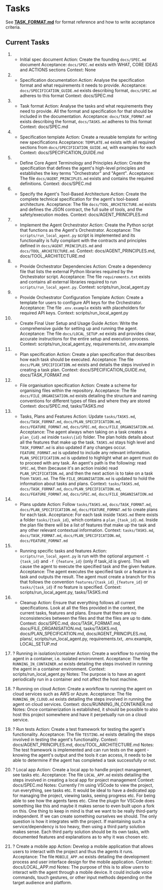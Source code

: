 # Tasks

See **[TASK_FORMAT.md](../docs/TASK_FORMAT.md)** for format reference and how to write acceptance criteria.

## Current Tasks

1) + Initial spec document
   Action: Create the founding `docs/SPEC.md` document
   Acceptance: `docs/SPEC.md` exists with WHAT, CORE IDEAS and ACTIONS sections
   Context: None

2) + Specification documentation
   Action: Analyse the specification format and what requirements it needs to provide.
   Acceptance: `docs/SPECIFICATION_GUIDE.md` exists describing format, `docs/SPEC.md` adheres to this format
   Context: docs/SPEC.md

3) + Task format
   Action: Analyse the tasks and what requirements they need to provide. All the format and specification for that should be included in the documentation.
   Acceptance: `docs/TASK_FORMAT.md` exists describing the format, `docs/TASKS.md` adheres to this format
   Context: docs/SPEC.md

4) + Specification template
   Action: Create a reusable template for writing new specifications
   Acceptance: `TEMPLATE.md` exists with all required sections from `docs/SPECIFICATION_GUIDE.md`, with examples for each
   Context: docs/SPECIFICATION_GUIDE.md

5) + Define Core Agent Terminology and Principles
   Action: Create the specification that defines the agent's high-level principles and establishes the key terms "Orchestrator" and "Agent".
   Acceptance: The file `docs/AGENT_PRINCIPLES.md` exists and contains the required definitions.
   Context: docs/SPEC.md

6) + Specify the Agent's Tool-Based Architecture
   Action: Create the complete technical specification for the agent's tool-based architecture.
   Acceptance: The file `docs/TOOL_ARCHITECTURE.md` exists and defines the JSON contract, the full suite of tools, and the safety/execution modes.
   Context: docs/AGENT_PRINCIPLES.md

7) + Implement the Agent Orchestrator
   Action: Create the Python script that functions as the Agent's Orchestrator.
   Acceptance: The `scripts/run_local_agent.py` script is implemented and its functionality is fully compliant with the contracts and principles defined in `docs/AGENT_PRINCIPLES.md` and `docs/TOOL_ARCHITECTURE.md`.
   Context: docs/AGENT_PRINCIPLES.md, docs/TOOL_ARCHITECTURE.md

8) + Provide Orchestrator Dependencies
    Action: Create a dependency file that lists the external Python libraries required by the Orchestrator script.
    Acceptance: The file `requirements.txt` exists and contains all external libraries required to run `scripts/run_local_agent.py`.
    Context: scripts/run_local_agent.py

9) + Provide Orchestrator Configuration Template
    Action: Create a template for users to configure API keys for the Orchestrator.
    Acceptance: The file `.env.example` exists with placeholders for required API keys.
    Context: scripts/run_local_agent.py

10) + Create Final User Setup and Usage Guide
    Action: Write the comprehensive guide for setting up and running the agent.
    Acceptance: The file `docs/LOCAL_SETUP.md` exists and provides clear, accurate instructions for the entire setup and execution process.
    Context: scripts/run_local_agent.py, requirements.txt, .env.example

11) + Plan specification
    Action: Create a plan specification that describes how each task should be executed.
    Acceptance: The file `docs/PLAN_SPECIFICATION.md` exists and details the steps involved in creating a task plan.
    Context: docs/SPECIFICATION_GUIDE.md, docs/TASK_FORMAT.md

12) + File organisation specification
   Action: Create a scheme for organising files within the repository.
   Acceptance: The file `docs/FILE_ORGANISATION.md` exists detailing the structure and naming conventions for different types of files and where they are stored
   Context: docs/SPEC.md, tasks/TASKS.md

13) + Tasks, Plans and Features
   Action: Update `tasks/TASKS.md`, `docs/TASK_FORMAT.md`, `docs/PLAN_SPECIFICATION.md`, `docs/FEATURE_FORMAT.md`, `docs/SPEC.md`, `docs/FILE_ORGANISATION.md`.
   Acceptance: The agent always when taking on a task creates a `plan_{id}.md` inside `tasks\{id}` folder. The plan holds details about all the features that make up the task. `TASKS.md` stays high level and `TASK_FORMAT.md` is also updated if any changes occur. `FEATURE_FORMAT.md` is updated to include any relevant information. `PLAN_SPECIFICATION.md` is updated to highlight what an agent must do to proceed with any task. An agent's path is the following: read `SPEC.md`, then (because it's an action inside) read `PLAN_SPCIFICATION.md`, and then the next action is to take on a task from `TASKS.md`. The file `FILE_ORGANISATION.md` is updated to hold the information about tasks and plans.
   Context: `tasks/TASKS.md`, `docs/TASK_FORMAT.md`, `docs/PLAN_SPECIFICATION.md`, `docs/FEATURE_FORMAT.md`, `docs/SPEC.md`, `docs/FILE_ORGANISATION.md`

14) - Plans update
   Action: Follow `tasks/TASKS.md`, `docs/TASK_FORMAT.md`, `docs/PLAN_SPECIFICATION.md`, `docs/FEATURE_FORMAT.md` to create plans for each task.
   Acceptance: For each task inside `TASKS.md` there exists a folder `tasks/{task_id}`, which contains a `plan_{task_id}.md`. Inside the plan file there will be a list of features that make up the task and any other relevant contextual information.
   Context: `tasks/TASKS.md`, `docs/TASK_FORMAT.md`, `docs/PLAN_SPECIFICATION.md`, `docs/FEATURE_FORMAT.md`

15) - Running specific tasks and features
   Action: `scripts/run_local_agent.py` is run with the optional argument `-t {task_id}` and `-f {feature_id}` (only if task_id is given). This will cause the agent to execute the specified task and the given feature.
   Acceptance: The agent executes the specified task or a feature in a task and outputs the result. The agent must create a branch for this that follows the convention `features/{task_id}_{feature_id}` or `tasks/{task_id}` if no feature is specified.
   Context: scripts/run_local_agent.py, tasks/TASKS.md

16) - Cleanup
   Action: Ensure that everything follows all current specifications. Look at all the files provided in the context, the current tasks, features and plans. Ensure that there are no inconsistencies between the files and that the files are up to date.
   Context: docs/SPEC.md, docs/TASK_FORMAT.md, docs/FILE_ORGANISATION.md, tasks/TASKS.md, docs/PLAN_SPECIFICATION.md, docs/AGENT_PRINCIPLES.md, plans/, scripts/run_local_agent.py, requirements.txt, .env.example, LOCAL_SETUP.md

17) ? Running in isolation/container
   Action: Create a workflow to running the agent in a container, i.e. isolated environment.
   Acceptance: The file `RUNNING_IN_CONTAINER.md` exists detailing the steps involved in running the agent in a container environment.
   Context: scripts/run_local_agent.py
   Notes: The purpose is to have an agent periodically run in a container and not affect the host machine.

16) ? Running on cloud
   Action: Create a workflow to running the agent on cloud services such as AWS or Azure.
   Acceptance: The file `RUNNING_ON_CLOUD.md` exists detailing the steps involved in running the agent on cloud services.
   Context: docs/RUNNING_IN_CONTAINER.md
   Notes: Once containerization is established, it should be possible to also host this project somewhere and have it perpetually run on a cloud service.

16) ? Run tests
   Action: Create a test framework for testing the agent's functionality.
   Acceptance: The file `TESTING.md` exists detailing the steps involved in testing the agent's functionality.
   Context: docs/AGENT_PRINCIPLES.md, docs/TOOL_ARCHITECTURE.md
   Notes: The test framework is implemented and can run tests on the agent - knowing the agent's output and the tools it can access, it needs to be able to determine if the agent has completed a task successfully or not.

17) ? Local app 
   Action: Create a local app to handle project management, see tasks etc.
   Acceptance: The file `LOCAL_APP.md` exists detailing the steps involved in creating a local app for project management
   Context: docs/SPEC.md
   Notes: Currently I'm using VSCode to view the project, run everything, see tasks etc. It would be ideal to have a dedicated app for managing the project, viewing tasks, seeing progress etc. For being able to see how the agents fares etc. Cline the plugin for VSCode does something like this and maybe it makes sense to even built upon a fork on this. One thing to keep in mind is that we want to be really third-party independent. If we can create something ourselves we should. The only question is how it integrates with the project. If maintaining such a service/dependency is too heavy, then using a third party solution makes sense. Each third party solution should be its own tasks, with documented features and explanations as to why it was chosen etc.

18) ? Create a mobile app
    Action: Develop a mobile application that allows users to interact with the project and thus the agents it runs.
    Acceptance: The file `MOBILE_APP.md` exists detailing the development process and user interface design for the mobile application.
    Context: docs/LOCAL_APP.md
    Notes: The purpose of this is to allow users to interact with the agent through a mobile device. It could include voice commands, touch gestures, or other input methods depending on the target audience and platform.
